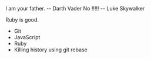 I am your father. -- Darth Vader
No !!!!! -- Luke Skywalker

Ruby is good.

* Git
* JavaScript
* Ruby
* Killing history using git rebase
 

